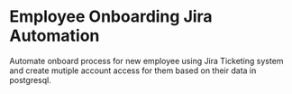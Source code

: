 # Employee Onboarding Jira Automation
Automate onboard process for new employee using Jira Ticketing system and create mutiple account access for them based on their data in postgresql.
